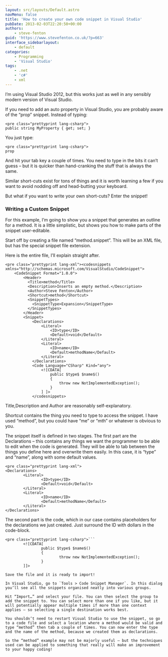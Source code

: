 ```yaml
---
layout: src/layouts/Default.astro
navMenu: false
title: 'How to create your own code snippet in Visual Studio'
pubDate: 2013-02-03T22:20:50+00:00
authors:
    - steve-fenton
guid: 'https://www.stevefenton.co.uk/?p=663'
interface_sidebarlayout:
    - default
categories:
    - Programming
    - 'Visual Studio'
tags:
    - .net
    - 'c#'
    - xml
---
```


I’m using Visual Studio 2012, but this works just as well in any sensibly modern version of Visual Studio.

If you need to add an auto property in Visual Studio, you are probably aware of the “prop” snippet. Instead of typing:

```
<pre class="prettyprint lang-csharp">
public string MyProperty { get; set; }
```
You just type:

```
<pre class="prettyprint lang-csharp">
prop
```
And hit your tab key a couple of times. You need to type in the bits it can’t guess – but it is quicker than hand-cranking the stuff that is always the same.

Similar short-cuts exist for tons of things and it is worth learning a few if you want to avoid nodding off and head-butting your keyboard.

But what if you want to write your own short-cuts? Enter the snippet!

### Writing a Custom Snippet

For this example, I’m going to show you a snippet that generates an outline for a method. It is a little simplistic, but shows you how to make parts of the snippet user-editable.

Start off by creating a file named “method.snippet”. This will be an XML file, but has the special snippet file extension.

Here is the entire file, I’ll explain straight after.

```
<pre class="prettyprint lang-xml"><codesnippets xmlns="http://schemas.microsoft.com/VisualStudio/CodeSnippet">
    <CodeSnippet Format="1.0.0">
        <Header>
          <Title>method</Title>
          <Description>Inserts an empty method.</Description>
          <Author>Steve Fenton</Author>
          <Shortcut>method</Shortcut>
          <SnippetTypes>
            <SnippetType>Expansion</SnippetType>
          </SnippetTypes>          
        </Header>
        <Snippet>
            <Declarations>
                <Literal>
                    <ID>type</ID>
                    <Default>void</Default>
                </Literal>
                <Literal>
                    <ID>name</ID>
                    <Default>methodName</Default>
                </Literal>
            </Declarations>
            <Code Language="CSharp" Kind="any">
                <![CDATA[
                    public $type$ $name$()
                    {
                        throw new NotImplementedException();
                    }
                ] ]>
            </codesnippets>
```
Title,Description and Author are reasonably self-explanatory.

Shortcut contains the thing you need to type to access the snippet. I have used “method”, but you could have “me” or “mth” or whatever is obvious to you.

The snippet itself is defined in two stages. The first part are the Declarations – this contains any things we want the programmer to be able to edit when the code is generated. They will be able to tab between the things you define here and overwrite them easily. In this case, it is “type” and “name”, along with some default values.

```
<pre class="prettyprint lang-xml">
<Declarations>
        <Literal>
                <ID>type</ID>
                <Default>void</Default>
        </Literal>
        <Literal>
                <ID>name</ID>
                <Default>methodName</Default>
        </Literal>
</Declarations>
```
The second part is the code, which in our case contains placeholders for the declarations we just created. Just surround the ID with dollars in the code-block.

```
<pre class="prettyprint lang-csharp">```
        <![CDATA[
                public $type$ $name$()
                {
                        throw new NotImplementedException();
                }
        ]]>

```
```
Save the file and it is ready to import!

In Visual Studio, go to `Tools > Code Snippet Manager`. In this dialog you’ll see all the snippets organised neatly into various groups.

Hit “Import…” and select your file. You can then select the group to add the snippet to. You can select more than one if you like, but it will potentially appear multiple times if more than one context applies – so selecting a single destination works best.

You shouldn’t need to restart Visual Studio to use the snippet, so go to a code file and select a location where a method would be valid and type “method” then tab a couple of times. You can now enter the type and the name of the method, because we created them as declarations.

So the “method” example may not be majorly useful – but the techniques used can be applied to something that really will make an improvement to your happy coding!